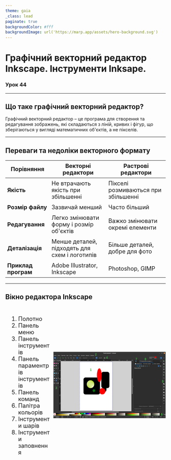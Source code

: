 ```yaml
---
theme: gaia
_class: lead
paginate: true
backgroundColor: #fff
backgroundImage: url('https://marp.app/assets/hero-background.svg')
---
```


# Графічний векторний редактор Inkscape. Інструменти Inksape.

### Урок 44

---

## Що таке графічний векторний редактор?

Графічний векторний редактор – це програма для створення та редагування зображень, які складаються з ліній, кривих і фігур, що зберігаються у вигляді математичних об'єктів, а не пікселів.

---

## Переваги та недоліки векторного формату

<style>
table {
  width: 100%;
  font-size: 18px; /* Reduce font size to fit better */
}
th, td {
  padding: 6px; /* Reduce padding for compactness */
}
</style>

| Порівняння       | Векторні редактори               | Растрові редактори             |
|------------------|--------------------------------|--------------------------------|
| **Якість**       | Не втрачають якість при збільшенні | Пікселі розмиваються при збільшенні |
| **Розмір файлу** | Зазвичай менший                 | Часто більший                  |
| **Редагування**  | Легко змінювати форму і розмір об'єктів | Важко змінювати окремі елементи |
| **Деталізація**  | Менше деталей, підходять для схем і логотипів | Більше деталей, добре для фото |
| **Приклад програм** | Adobe Illustrator, Inkscape  | Photoshop, GIMP |

---

## Вікно редактора Inkscape

<style>
.grid-container {
  display: grid;
  grid-template-columns: 30% 70%; /* 30% text, 70% image */
  align-items: center;
}
.text {
  font-size: 18px; /* Adjust text size */
  padding: 10px;
}
img {
  max-width: 100%; /* Ensures the image scales within its space */
  height: auto;
}
</style>

<div class="grid-container">
  <div class="text">
    <ol>
      <li>Полотно</li>
      <li>Панель меню</li>
      <li>Панель інструментів</li>
      <li>Панель параментрів інструментів</li>
      <li>Панель команд</li>
      <li>Палітра кольорів</li>
      <li>Інструменти шарів</li>
      <li>Інструменти заповнення</li>
    </ol>
  </div>
  <div class="image">
    <img src="./assets/44/inkscape-window-marked.png">
  </div>
</div>



